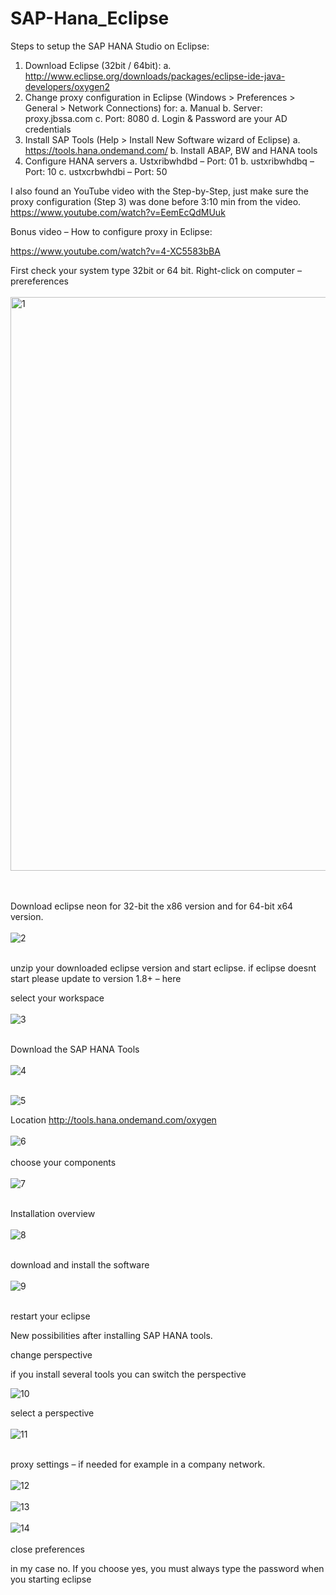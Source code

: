 # SAP-Hana_Eclipse

Steps to setup the SAP HANA Studio on Eclipse:
1)	Download Eclipse (32bit / 64bit):
a.	http://www.eclipse.org/downloads/packages/eclipse-ide-java-developers/oxygen2
2)	Change proxy configuration in Eclipse (Windows > Preferences > General > Network Connections) for:
a.	Manual
b.	Server: proxy.jbssa.com
c.	Port: 8080
d.	Login & Password are your AD credentials
3)	Install SAP Tools (Help > Install New Software wizard of Eclipse)
a.	https://tools.hana.ondemand.com/
b.	Install ABAP, BW and HANA tools
4)	Configure HANA servers
a.	Ustxribwhdbd – Port: 01
b.	ustxribwhdbq – Port: 10
c.	ustxcrbwhdbi – Port: 50
















I also found an YouTube video with the Step-by-Step, just make sure the proxy configuration (Step 3) was done before 3:10 min from the video.
https://www.youtube.com/watch?v=EemEcQdMUuk

Bonus video – How to configure proxy in Eclipse:

https://www.youtube.com/watch?v=4-XC5583bBA





First check your system type 32bit or 64 bit. Right-click on computer – prereferences
<br> <br>
<img width="918" alt="1" src="https://user-images.githubusercontent.com/30903014/60542667-b4631100-9cd1-11e9-8262-9923101ba0ca.png">

<br><br>
Download eclipse neon for 32-bit the x86 version and for 64-bit x64 version.
<br><br>
![2](https://user-images.githubusercontent.com/30903014/60541082-fe49f800-9ccd-11e9-9ebd-c694b0a8a5a8.png)
<br><br>

unzip your downloaded eclipse version and start eclipse.
if eclipse doesnt start please update to version 1.8+ – here

select your workspace
<br><br>
![3](https://user-images.githubusercontent.com/30903014/60541092-073ac980-9cce-11e9-9aa5-abcee70c1bda.png)
<br><br>

Download the SAP HANA Tools
<br><br>
![4](https://user-images.githubusercontent.com/30903014/60541103-0c981400-9cce-11e9-8d95-553f9e8ceeac.png)
<br><br>

![5](https://user-images.githubusercontent.com/30903014/60541115-115cc800-9cce-11e9-9cac-1b45c74ca3e5.png)

 
Location http://tools.hana.ondemand.com/oxygen
<br><br>
![6](https://user-images.githubusercontent.com/30903014/60541119-1588e580-9cce-11e9-9a61-4eac26ab8693.png)
<br><br>
choose your components
<br><br>
![7](https://user-images.githubusercontent.com/30903014/60541131-1de12080-9cce-11e9-8e07-8790e6eadd97.png)
<br><br>

Installation overview
<br><br>
![8](https://user-images.githubusercontent.com/30903014/60541142-22a5d480-9cce-11e9-954b-c0ad9fd9d4e4.png)
 <br><br>

download and install the software
<br><br>
![9](https://user-images.githubusercontent.com/30903014/60541147-26d1f200-9cce-11e9-9f81-7f3eb9c6b21e.png)
<br><br>

restart your eclipse


New possibilities after installing SAP HANA tools.

 
change perspective
 

if you install several tools you can switch the perspective

 ![10](https://user-images.githubusercontent.com/30903014/60541155-2b96a600-9cce-11e9-95de-5ba889483980.png)

select a perspective
<br><br>
![11](https://user-images.githubusercontent.com/30903014/60541158-2f2a2d00-9cce-11e9-9dcc-1903f5fb035a.png)
<br><br>

 proxy settings – if needed for example in a company network.
 <br><br>
 ![12](https://user-images.githubusercontent.com/30903014/60541163-32bdb400-9cce-11e9-9b74-4a0f16c2f6c4.png)
<br><br>
![13](https://user-images.githubusercontent.com/30903014/60541169-36513b00-9cce-11e9-98c6-01d67df17df5.png)
<br><br>
![14](https://user-images.githubusercontent.com/30903014/60541178-3a7d5880-9cce-11e9-8742-f0156ec6d389.png)
<br><br>
close preferences



in my case no. If you choose yes, you must always type the password when you starting eclipse


